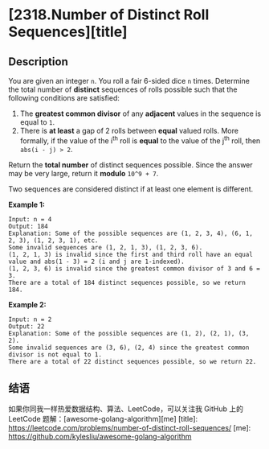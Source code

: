 # [2318.Number of Distinct Roll Sequences][title]

## Description
You are given an integer `n`. You roll a fair 6-sided dice `n` times. Determine the total number of **distinct** sequences of rolls possible such that the following conditions are satisfied:

1. The **greatest common divisor** of any **adjacent** values in the sequence is equal to `1`.
2. There is **at least** a gap of 2 rolls between **equal** valued rolls. More formally, if the value of the i<sup>th</sup> roll is **equal** to the value of the j<sup>th</sup> roll, then `abs(i - j) > 2`.

Return the **total number** of distinct sequences possible. Since the answer may be very large, return it **modulo** `10^9 + 7`.

Two sequences are considered distinct if at least one element is different.

**Example 1:**

```
Input: n = 4
Output: 184
Explanation: Some of the possible sequences are (1, 2, 3, 4), (6, 1, 2, 3), (1, 2, 3, 1), etc.
Some invalid sequences are (1, 2, 1, 3), (1, 2, 3, 6).
(1, 2, 1, 3) is invalid since the first and third roll have an equal value and abs(1 - 3) = 2 (i and j are 1-indexed).
(1, 2, 3, 6) is invalid since the greatest common divisor of 3 and 6 = 3.
There are a total of 184 distinct sequences possible, so we return 184.
```

**Example 2:**

```
Input: n = 2
Output: 22
Explanation: Some of the possible sequences are (1, 2), (2, 1), (3, 2).
Some invalid sequences are (3, 6), (2, 4) since the greatest common divisor is not equal to 1.
There are a total of 22 distinct sequences possible, so we return 22.
```

## 结语

如果你同我一样热爱数据结构、算法、LeetCode，可以关注我 GitHub 上的 LeetCode 题解：[awesome-golang-algorithm][me]
[title]: https://leetcode.com/problems/number-of-distinct-roll-sequences/
[me]: https://github.com/kylesliu/awesome-golang-algorithm
